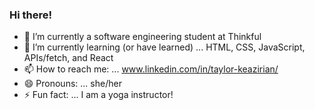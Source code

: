 ### Hi there!

- 🔭 I’m currently a software engineering student at Thinkful
- 🌱 I’m currently learning (or have learned) ... HTML, CSS, JavaScript, APIs/fetch, and React 
- 📫 How to reach me: ... www.linkedin.com/in/taylor-keazirian/
- 😄 Pronouns: ... she/her
- ⚡ Fun fact: ... I am a yoga instructor!
